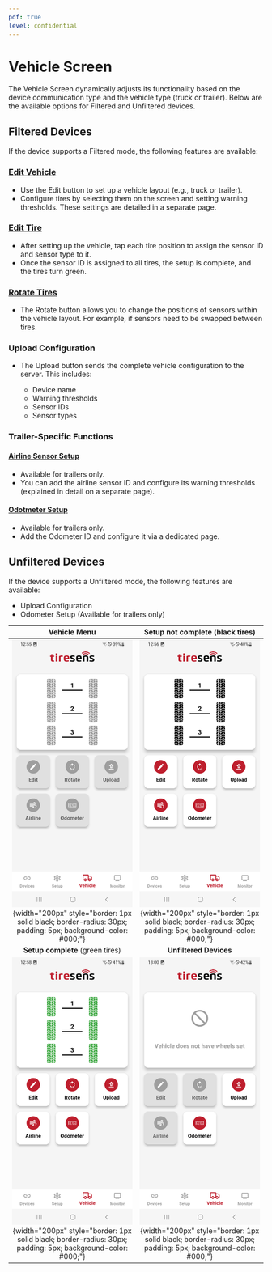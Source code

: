 ```yaml
---
pdf: true
level: confidential
---
```


<!-- markdownlint-disable no-inline-html -->

# Vehicle Screen

The Vehicle Screen dynamically adjusts its functionality based on the device communication type and the vehicle type (truck or trailer). Below are the available options for Filtered and Unfiltered devices.

## Filtered Devices

If the device supports a Filtered mode, the following features are available:

### [Edit Vehicle](editVehicle.md)

- Use the Edit button to set up a vehicle layout (e.g., truck or trailer).  
- Configure tires by selecting them on the screen and setting warning thresholds. These settings are detailed in a separate page.

### [Edit Tire](editTire.md)

- After setting up the vehicle, tap each tire position to assign the sensor ID and sensor type to it.
- Once the sensor ID is assigned to all tires, the setup is complete, and the tires turn green.

### [Rotate Tires](rotate.md)

- The Rotate button allows you to change the positions of sensors within the vehicle layout. For example, if sensors need to be swapped between tires.
  
### Upload Configuration

- The Upload button sends the complete vehicle configuration to the server. This includes:
  
    - Device name
    - Warning thresholds
    - Sensor IDs
    - Sensor types

### Trailer-Specific Functions

#### [Airline Sensor Setup](airline.md)

- Available for trailers only.
- You can add the airline sensor ID and configure its warning thresholds (explained in detail on a separate page).

#### [Odotmeter Setup](odometer.md)

- Available for trailers only.
- Add the Odometer ID and configure it via a dedicated page.

## Unfiltered Devices

If the device supports a Unfiltered mode, the following features are available:

- Upload Configuration
- Odometer Setup (Available for trailers only)

| **Vehicle Menu**       |**Setup not complete** (black tires)      |
|:----------------------:|:----------------------:|
| ![Vehicle Menu](images/vehicleMenu.PNG){width="200px" style="border: 1px solid black; border-radius: 30px; padding: 5px; background-color: #000;"} |![Setup not complete](images/vehicleScreenNotDone.PNG){width="200px" style="border: 1px solid black; border-radius: 30px; padding: 5px; background-color: #000;"} |
| **Setup complete** (green tires)       |**Unfiltered Devices**       |
| ![Setup complete](images/vehicleScreenDone.PNG){width="200px" style="border: 1px solid black; border-radius: 30px; padding: 5px; background-color: #000;"} |![Unfiltered Devices](images/vehicleScreenUnfiltered.PNG){width="200px" style="border: 1px solid black; border-radius: 30px; padding: 5px; background-color: #000;"} |
